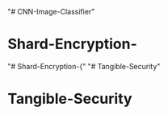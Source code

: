 "# CNN-Image-Classifier" 
# Shard-Encryption-
"# Shard-Encryption-{" 
"# Tangible-Security" 
# Tangible-Security

